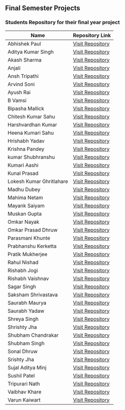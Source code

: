 ## Final Semester Projects
### Students Repository for their final year project


| Name                     | Repository Link |
|--------------------------|-----------------|
| Abhishek Paul            | [Visit Repository](https://github.com/AbhishekPaul-04/Senior-Citizen-Bot-/tree/main) |
| Aditya Kumar Singh       | [Visit Repository](https://github.com/adityakusingh/Axtrowl) |
| Akash Sharma             | [Visit Repository](https://github.com/devakashsharma/GGV-final.git) |
| Anjali                   | [Visit Repository](https://github.com/Anjali-0310/EDA-and-Prediction.git) |
| Ansh Tripathi            | [Visit Repository](https://github.com/tripathiansh/LS-AUSS) |
| Arvind Soni              | [Visit Repository](https://github.com/Arvindsoni2604/Encryption-techniques.git) |
| Ayush Rai                | [Visit Repository](https://github.com/Ayush-Kotlin-Dev/JustRateNft_GGV) |
| B Vamsi                  | [Visit Repository](https://github.com/VAMSI-BADRI/BCA-FINAL-SEM-PROJECT.git) |
| Bipasha Mallick          | [Visit Repository](https://github.com/bish1242/Bipasha123.git) |
| Chitesh Kumar Sahu       | [Visit Repository](https://github.com/chiteshsahu01/Book-Store.git) |
| Harshvardhan Kumar       | [Visit Repository](https://github.com/visd2/Movie_Recommender_System_Project.git) |
| Heena Kumari Sahu        | [Visit Repository](https://github.com/heenasahu7/BCA-Final-Project) |
| Hrishabh Yadav           | [Visit Repository](https://github.com/HrishabhYadav1/Green-Machine-Learning) |
| Krishna Pandey           | [Visit Repository](https://github.com/SaurabhYadaw/Smart-Farming-Agro-Nourish?tab=readme-ov-file) |
| kumar Shubhranshu        | [Visit Repository](https://github.com/Shubh63/tax.git) |
| Kumari Aashi             | [Visit Repository](https://github.com/kumariAashi/AIResumeAnalyzer.git) |
| Kunal Prasad             | [Visit Repository](https://github.com/aloneusnow/ML-Powered-ADHD-Predictor-.git) |
| Lokesh Kumar Ghritlahare | [Visit Repository](https://github.com/Lokesh6268/A-study-on-clustering-algorithms-) |
| Madhu Dubey              | [Visit Repository](https://github.com/madhudubey27/Deep-Learning.git) |
| Mahima Netam             | [Visit Repository](https://github.com/mahima072005/Web-Platform.git) |
| Mayank Saiyam            | [Visit Repository](https://github.com/MayankSaiyam/CONNECT.git) |
| Muskan Gupta             | [Visit Repository](https://github.com/Shreya667777/muskan.git) |
| Omkar Nayak              | [Visit Repository](https://github.com/nayaksomkar/RetinaDx) |
| Omkar Prasad Dhruw       | [Visit Repository](https://github.com/adkjhfcukis/E-Store.git) |
| Parasmani Khunte         | [Visit Repository](https://github.com/PARASMANI-KHUNTE/CafeAutomation) |
| Prabhanshu Kerketta      | [Visit Repository](https://github.com/Prabhanshu-K7/Agentic-AI-System.git) |
| Pratik Mukherjee         | [Visit Repository](https://github.com/Pratik085/jobsyhaven2.git) |
| Rahul Nishad             | [Visit Repository](https://rahul-nishad.notion.site/300k-1-53M-in-30-days-with-only-Google-ads-complete-walkthrough-1ebe9b54ad63809980b6cf6257641dfd?pvs=4) |
| Rishabh Jogi             | [Visit Repository](https://github.com/SaurabhYadaw/Smart-Farming-Agro-Nourish?tab=readme-ov-file) |
| Rishabh Vaishnav         | [Visit Repository](https://github.com/rishabhvaishnav06/Internship) |
| Sagar Singh              | [Visit Repository](https://github.com/Sagar23084/Breast-cancer-analysis.git) |
| Saksham Shrivastava      | [Visit Repository](https://github.com/SakshamShrivastava19/Learn-From-Basics-Frontend) |
| Saurabh Maurya           | [Visit Repository](https://github.com/saurabhmaurya0666/SalesforceFinalSemCode) |
| Saurabh Yadaw            | [Visit Repository](https://github.com/SaurabhYadaw/Smart-Farming-Agro-Nourish?tab=readme-ov-file) |
| Shreya Singh             | [Visit Repository](https://github.com/Shreya667777/Datasets/blob/main/finalproject2.ipynb) |
| Shrishty Jha             | [Visit Repository](https://github.com/Srishty85/Real-time-motion-detection.git) |
| Shubham Chandrakar       | [Visit Repository](https://github.com/shubham0317/Study-Notion.git) |
| Shubham Singh            | [Visit Repository](https://github.com/ShubhamSingh0310/Internship) |
| Sonal Dhruw              | [Visit Repository](https://github.com/sonaaal/AI-TUTOR-PRO.git) |
| Srishty Jha              | [Visit Repository](https://github.com/Srishty85/Real-time-motion-detection.git) |
| Sujal Aditya Minj        | [Visit Repository](https://github.com/SujalAditya/ecom-web) |
| Sushil Patel             | [Visit Repository](https://github.com/sushil930/canteen-flow.git) |
| Tripurari Nath           | [Visit Repository](https://github.com/tripurari98/ELMS.git) |
| Vaibhav Khare            | [Visit Repository](https://github.com/vaibhavkhare45/AI-Algorithms) |
| Varun Kaiwart            | [Visit Repository](https://github.com/VarunKaiwart/lostandfound) |
